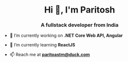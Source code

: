 <h1 align="center">Hi 👋, I'm Paritosh</h1>
<h3 align="center">A fullstack developer from India</h3>

- 🔭 I’m currently working on **.NET Core Web API, Angular**

- 🌱 I’m currently learning **ReactJS**

- 📫 Reach me at **paritoastm@duck.com**
